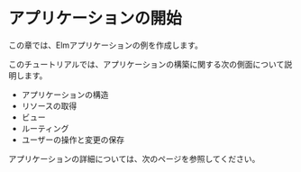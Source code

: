 # アプリケーションの開始

この章では、Elmアプリケーションの例を作成します。

このチュートリアルでは、アプリケーションの構築に関する次の側面について説明します。

 - アプリケーションの構造
 - リソースの取得
 - ビュー
 - ルーティング
 - ユーザーの操作と変更の保存

アプリケーションの詳細については、次のページを参照してください。
